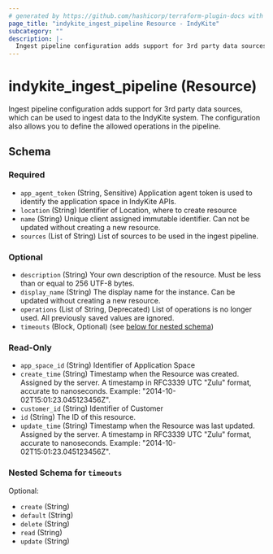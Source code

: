 ```yaml
---
# generated by https://github.com/hashicorp/terraform-plugin-docs with custom templates
page_title: "indykite_ingest_pipeline Resource - IndyKite"
subcategory: ""
description: |-
  Ingest pipeline configuration adds support for 3rd party data sources, which can be used to ingest data to the IndyKite system. The configuration also allows you to define the allowed operations in the pipeline.
---
```


# indykite_ingest_pipeline (Resource)

Ingest pipeline configuration adds support for 3rd party data sources, which can be used to ingest data to the IndyKite system. The configuration also allows you to define the allowed operations in the pipeline.



<!-- schema generated by tfplugindocs -->
## Schema

### Required

- `app_agent_token` (String, Sensitive) Application agent token is used to identify the application space in IndyKite APIs.
- `location` (String) Identifier of Location, where to create resource
- `name` (String) Unique client assigned immutable identifier. Can not be updated without creating a new resource.
- `sources` (List of String) List of sources to be used in the ingest pipeline.

### Optional

- `description` (String) Your own description of the resource. Must be less than or equal to 256 UTF-8 bytes.
- `display_name` (String) The display name for the instance. Can be updated without creating a new resource.
- `operations` (List of String, Deprecated) List of operations is no longer used. All previously saved values are ignored.
- `timeouts` (Block, Optional) (see [below for nested schema](#nestedblock--timeouts))

### Read-Only

- `app_space_id` (String) Identifier of Application Space
- `create_time` (String) Timestamp when the Resource was created. Assigned by the server. A timestamp in RFC3339 UTC "Zulu" format, accurate to nanoseconds. Example: "2014-10-02T15:01:23.045123456Z".
- `customer_id` (String) Identifier of Customer
- `id` (String) The ID of this resource.
- `update_time` (String) Timestamp when the Resource was last updated. Assigned by the server. A timestamp in RFC3339 UTC "Zulu" format, accurate to nanoseconds. Example: "2014-10-02T15:01:23.045123456Z".

<a id="nestedblock--timeouts"></a>
### Nested Schema for `timeouts`

Optional:

- `create` (String)
- `default` (String)
- `delete` (String)
- `read` (String)
- `update` (String)
